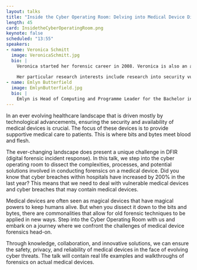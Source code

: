 ```yaml
---
layout: talks
title: "Inside the Cyber Operating Room: Delving into Medical Device Digital Forensics"
length: 45
card: InsidetheCyberOperatingRoom.png
keynote: false
scheduled: "13:55"
speakers:
- name: Veronica Schmitt
  image: VeronicaSchmitt.jpg
  bio: | 
    Veronica started her forensic career in 2008. Veronica is also an assistant professor at Noroff University in Norway, where she replaced a warm climate with a more adventurous one. Veronica holds a Master in Science at Rhodes University in Information Security with a specialisation in the forensic analysis of malware. She is currently doing her PhD in cybersecurity at the University of Plymouth in the UK.  Her PhD is about designing robust logs for medical devices. She prides herself on keeping patients safe, as this is something close to her heart (quite literally). She is also a cyborg, sporting an embedded medical device herself. She is also a DEF CON goon, and she is the founder of DC2751, and the OWASP Kristiansand project. She has a love for all things ransomware and understands the low level details forensically.
  
    Her particular research interests include research into security vulnerabilities in medical devices forming part of the Internet of Things, and how these could be exploited by malicious attackers, as well as what types of forensic artefacts could be identified from any attacks. She believes that incident response should be something that is continuously done and improved on.  She is extremely passionate about protecting people whose lives depend on these medical devices, and her passion led her to become a researcher within an MDM. She is also developing a digital forensics and incident response approach dealing specifically with implanted medical devices and medical devices installed within a healthcare setting. At her core, Veronica is a forensicator and hacker, in love with every bit, byte, and nibble of knowledge she has obtained. She has a strong belief that the o in logs stands for observability. Knowing what a problem is is half the battle, she believes.
- name: Emlyn Butterfield
  image: EmlynButterfield.jpg
  bio: | 
    Emlyn is Head of Computing and Programme Leader for the Bachelor in Digital Forensics at Noroff University College. Prior to moving to Norway Emlyn developed and ran undergraduate and postgraduate awards in digital forensics and cyber security in the UK. Emlyn Emlyn has experience of providing both professional and expert verbal evidence in Crown Court and tribunals, and providing technical expertise and guidance to both the prosecution and defence. Emlyn's experience brings together the worlds of academia and industry. He is also the co-founder of OWASP Kristiansand project.
---
```

In an ever evolving healthcare landscape that is driven mostly by technological advancements, ensuring the security and availability of medical devices is crucial. The focus of these devices is to provide supportive medical care to patients. This is where bits and bytes meet blood and flesh. 

The ever-changing landscape does present a unique challenge in DFIR (digital forensic incident response). In this talk, we step into the cyber operating room to dissect the complexities, processes, and potential solutions involved in conducting forensics on a medical device. Did you know that cyber breaches within hospitals have increased by 200% in the last year? This means that we need to deal with vulnerable medical devices and cyber breaches that may contain medical devices. 

Medical devices are often seen as magical devices that have magical powers to keep humans alive. But when you dissect it down to the bits and bytes, there are commonalities that allow for old forensic techniques to be applied in new ways. Step into the Cyber Operating Room with us and embark on a journey where we confront the challenges of medical device forensics head-on. 

Through knowledge, collaboration, and innovative solutions, we can ensure the safety, privacy, and reliability of medical devices in the face of evolving cyber threats. The talk will contain real life examples and walkthroughs of forensics on actual medical devices.